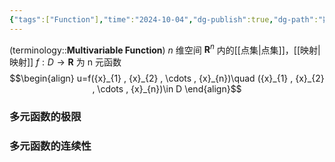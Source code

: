 ```yaml
---
{"tags":["Function"],"time":"2024-10-04","dg-publish":true,"dg-path":"数学/微积分/多元函数.md","permalink":"/数学/微积分/多元函数/","dgPassFrontmatter":true,"noteIcon":"","created":"2024-10-04T23:05:55.000+08:00","updated":"2025-03-20T11:42:46.000+08:00"}
---
```



(terminology::**Multivariable Function**)
$n$ 维空间 $\mathbf{R}^{n}$ 内的[[点集\|点集]]，[[映射\|映射]] $f: D \to \mathbf{R}$ 为 n 元函数
$$\begin{align}
u=f({x}_{1} , {x}_{2} , \cdots ,  {x}_{n})\quad ({x}_{1} , {x}_{2} , \cdots ,  {x}_{n})\in D
\end{align}$$

### 多元函数的极限


### 多元函数的连续性



